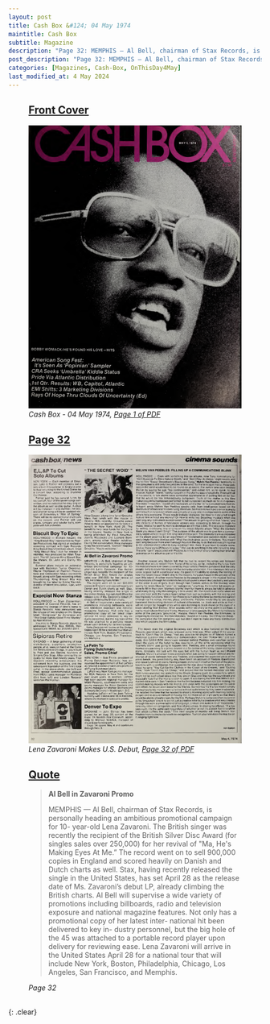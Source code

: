 ```yaml
---
layout: post
title: Cash Box &#124; 04 May 1974
maintitle: Cash Box
subtitle: Magazine
description: "Page 32: MEMPHIS — Al Bell, chairman of Stax Records, is personally heading an ambitious promotional campaign for 10- year-old Lena Zavaroni."
post_description: "Page 32: MEMPHIS — Al Bell, chairman of Stax Records, is personally heading an ambitious promotional campaign for 10- year-old Lena Zavaroni.."
categories: [Magazines, Cash-Box, OnThisDay4May]
last_modified_at: 4 May 2024
---
```


<figure class="fig1">
<h2 id="infobox1"><a href="#infobox1">Front Cover</a></h2>
<a href="/assets/images/magazines/cash-box/1974-05-04-01-cash-box.png"><img src="/assets/images/magazines/cash-box/1974-05-04-01-cash-box.png" class="full-width zoom-in" /></a>
<cite>Cash Box - 04 May 1974, <a class="external-link" href="https://www.worldradiohistory.com/Archive-All-Music/Cash-Box/70s/1974/CB-1974-05-04.pdf">Page 1 of PDF</a></cite>
</figure>

<figure class="fig2">
<h2 id="infobox2"><a href="#infobox2">Page 32</a></h2>
<a href="/assets/images/magazines/cash-box/1974-05-04-32-cash-box.png"><img src="/assets/images/magazines/cash-box/1974-05-04-32-cash-box.png" class="full-width zoom-in" /></a>
<cite>Lena Zavaroni Makes U.S. Debut, <a class="external-link" href="https://www.worldradiohistory.com/Archive-All-Music/Cash-Box/70s/1974/CB-1974-05-04.pdf#page=32">Page 32 of PDF</a></cite>
</figure>

<figure class="fig3">
<h2 id="infobox3"><a href="#infobox3">Quote</a></h2>
<blockquote>
<p><strong>Al Bell in Zavaroni Promo</strong></p>
<p>MEMPHIS — Al Bell, chairman of Stax Records, is personally heading an ambitious promotional campaign for 10- year-old Lena Zavaroni. The British singer was recently the recipient of the British Silver Disc Award (for singles sales over 250,000) for her revival of "Ma, He's Making Eyes At Me.” The record went on to sell 900,000 copies in England and scored heavily on Danish and Dutch charts as well. Stax, having recently released the single in the United States, has set April 28 as the release date of Ms. Zavaroni’s debut LP, already climbing the British charts. Al Bell will supervise a wide variety of promotions including billboards, radio and television exposure and national magazine features. Not only has a promotional copy of her latest inter- national hit been delivered to key in- dustry personnel, but the big hole of the 45 was attached to a portable record player upon delivery for reviewing ease. Lena Zavaroni will arrive in the United States April 28 for a national tour that will include New York, Boston, Philadelphia, Chicago, Los Angeles, San Francisco, and Memphis.</p>
</blockquote>
<cite>Page 32</cite>
</figure>

<br />{: .clear}

